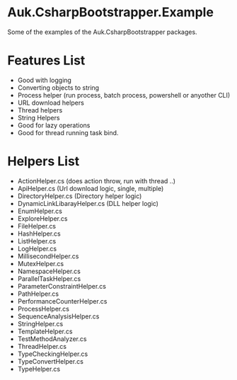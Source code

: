 # Auk.CsharpBootstrapper.Example
Some of the examples of the Auk.CsharpBootstrapper packages.

# Features List
- Good with logging
- Converting objects to string
- Process helper (run process, batch process, powershell or anyother CLI)
- URL download helpers
- Thread helpers
- String Helpers
- Good for lazy operations
- Good for thread running task bind.

# Helpers List
- ActionHelper.cs (does action throw, run with thread ..)
- ApiHelper.cs (Url download logic, single, multiple)
- DirectoryHelper.cs (Directory helper logic)
- DynamicLinkLibarayHelper.cs (DLL helper logic)
- EnumHelper.cs
- ExploreHelper.cs
- FileHelper.cs
- HashHelper.cs
- ListHelper.cs
- LogHelper.cs
- MillisecondHelper.cs
- MutexHelper.cs
- NamespaceHelper.cs
- ParallelTaskHelper.cs
- ParameterConstraintHelper.cs
- PathHelper.cs
- PerformanceCounterHelper.cs
- ProcessHelper.cs
- SequenceAnalysisHelper.cs
- StringHelper.cs
- TemplateHelper.cs
- TestMethodAnalyzer.cs
- ThreadHelper.cs
- TypeCheckingHelper.cs
- TypeConvertHelper.cs
- TypeHelper.cs
